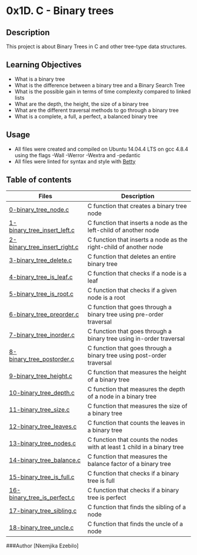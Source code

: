 # 0x1D. C - Binary trees

## Description

This project is about Binary Trees in C and other tree-type data structures.

## Learning Objectives

* What is a binary tree
* What is the difference between a binary tree and a Binary Search Tree
* What is the possible gain in terms of time complexity compared to linked lists
* What are the depth, the height, the size of a binary tree
* What are the different traversal methods to go through a binary tree
* What is a complete, a full, a perfect, a balanced binary tree

## Usage

* All files were created and compiled on Ubuntu 14.04.4 LTS on gcc 4.8.4 \
using the flags -Wall -Werror -Wextra and -pedantic
* All files were linted for syntax and style with [Betty](https://github.com/holbertonschool/Betty)

## Table of contents
Files | Description
----- | -----------
[0-binary_tree_node.c](./0-binary_tree_node.c) | C function that creates a binary tree node
[1-binary_tree_insert_left.c](./1-binary_tree_insert_left.c) | C function that inserts a node as the left-child of another node
[2-binary_tree_insert_right.c](./2-binary_tree_insert_right.c) | C function that inserts a node as the right-child of another node
[3-binary_tree_delete.c](./3-binary_tree_delete.c) | C function that deletes an entire binary tree
[4-binary_tree_is_leaf.c](./4-binary_tree_is_leaf.c) | C function that checks if a node is a leaf
[5-binary_tree_is_root.c](./5-binary_tree_is_root.c) | C function that checks if a given node is a root
[6-binary_tree_preorder.c](./6-binary_tree_preorder.c) | C function that goes through a binary tree using pre-order traversal
[7-binary_tree_inorder.c](./7-binary_tree_inorder.c) | C function that goes through a binary tree using in-order traversal
[8-binary_tree_postorder.c](./8-binary_tree_postorder.c) | C function that goes through a binary tree using post-order traversal
[9-binary_tree_height.c](./9-binary_tree_height.c) | C function that measures the height of a binary tree
[10-binary_tree_depth.c](./10-binary_tree_depth.c) | C function that measures the depth of a node in a binary tree
[11-binary_tree_size.c](./11-binary_tree_size.c) | C function that measures the size of a binary tree
[12-binary_tree_leaves.c](./12-binary_tree_leaves.c) | C function that counts the leaves in a binary tree
[13-binary_tree_nodes.c](./13-binary_tree_nodes.c) | C function that counts the nodes with at least 1 child in a binary tree
[14-binary_tree_balance.c](./14-binary_tree_balance.c) | C function that measures the balance factor of a binary tree
[15-binary_tree_is_full.c](./15-binary_tree_is_full.c) | C function that checks if a binary tree is full
[16-binary_tree_is_perfect.c](./16-binary_tree_is_perfect.c) | C function that checks if a binary tree is perfect
[17-binary_tree_sibling.c](./17-binary_tree_sibling.c) | C function that finds the sibling of a node
[18-binary_tree_uncle.c](./18-binary_tree_uncle.c) | C function that finds the uncle of a node

###Author
[Nkemjika Ezebilo]
